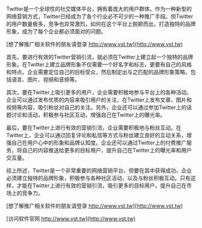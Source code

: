Twitter是一个全球性的社交媒体平台，拥有着庞大的用户群体。作为一种新型的网络营销方式，Twitter已经成为了各个行业必不可少的一种推广手段。但Twitter的用户数量极多，竞争也异常激烈，如何在这个平台上脱颖而出，打造独特的品牌形象，成为了每个企业都必须面对的问题。

[想了解推广相关软件的朋友请登录 http://www.vst.tw](http://www.vst.tw)

首先，要进行有效的Twitter营销引流，就必须在Twitter上建立起一个独特的品牌形象。在Twitter上建立品牌形象不仅需要一个好名字和标志，更要有自己的风格和特点。企业需要定位自己的目标受众，然后制定出与之匹配的品牌形象策略，包括语言、图片、视频和音频等。

其次，要在Twitter上吸引更多的用户，企业需要积极地参与平台上的各种活动。企业可以通过发布优质的内容来吸引用户的关注，在Twitter上发布文章、图片和视频等内容，吸引粉丝对自己的关注。另外，企业还可以通过参加Twitter上的话题讨论和活动，积极参与社区互动，增强自己在Twitter上的曝光率。

最后，要在Twitter上进行有效的营销引流，企业需要积极地与粉丝互动。在Twitter上，企业可以通过回复评论和私信等方式与粉丝建立良好的互动关系，增强自己在用户心中的形象和品牌认知度。企业还可以通过Twitter上的付费推广服务，将自己的内容推送给更多的目标用户，提升自己在Twitter上的曝光率和用户交互量。

综上所述，Twitter是一个非常重要的网络营销平台，但要在其中获得成功，企业必须建立独特的品牌形象，积极参与各种社区活动，以及与粉丝积极互动。只有这样，才能在Twitter上进行有效的营销引流，吸引更多的目标用户，提升自己在市场上的竞争力。

[想了解推广相关软件的朋友请登录 http://www.vst.tw](http://www.vst.tw)


[访问软件官网 http://www.vst.tw](http://www.vst.tw)
